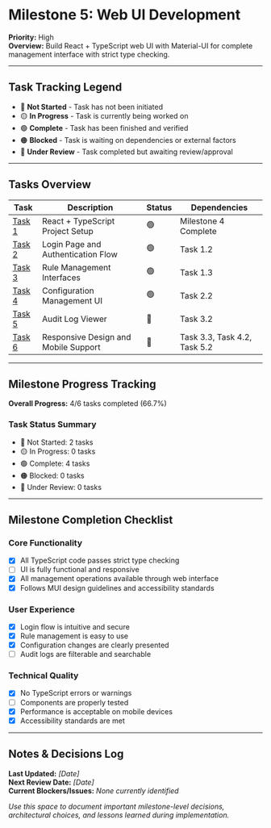 # Milestone 5: Web UI Development

**Priority:** High  
**Overview:** Build React + TypeScript web UI with Material-UI for complete management interface with strict type checking.

---

## Task Tracking Legend
- 🔴 **Not Started** - Task has not been initiated
- 🟡 **In Progress** - Task is currently being worked on
- 🟢 **Complete** - Task has been finished and verified
- 🟠 **Blocked** - Task is waiting on dependencies or external factors
- 🔵 **Under Review** - Task completed but awaiting review/approval

---

## Tasks Overview

| Task | Description | Status | Dependencies |
|------|-------------|---------|--------------|
| [Task 1](./task1-react-setup.md) | React + TypeScript Project Setup | 🟢 | Milestone 4 Complete |
| [Task 2](./task2-authentication-ui.md) | Login Page and Authentication Flow | 🟢 | Task 1.2 |
| [Task 3](./task3-rule-management-ui.md) | Rule Management Interfaces | 🟢 | Task 1.3 |
| [Task 4](./task4-configuration-ui.md) | Configuration Management UI | 🟢 | Task 2.2 |
| [Task 5](./task5-audit-viewer.md) | Audit Log Viewer | 🔴 | Task 3.2 |
| [Task 6](./task6-responsive-design.md) | Responsive Design and Mobile Support | 🔴 | Task 3.3, Task 4.2, Task 5.2 |

---

## Milestone Progress Tracking

**Overall Progress:** 4/6 tasks completed (66.7%)

### Task Status Summary
- 🔴 Not Started: 2 tasks
- 🟡 In Progress: 0 tasks  
- 🟢 Complete: 4 tasks
- 🟠 Blocked: 0 tasks
- 🔵 Under Review: 0 tasks

---

## Milestone Completion Checklist

### Core Functionality
- [x] All TypeScript code passes strict type checking
- [ ] UI is fully functional and responsive
- [x] All management operations available through web interface
- [x] Follows MUI design guidelines and accessibility standards

### User Experience
- [x] Login flow is intuitive and secure
- [x] Rule management is easy to use
- [x] Configuration changes are clearly presented
- [ ] Audit logs are filterable and searchable

### Technical Quality
- [x] No TypeScript errors or warnings
- [ ] Components are properly tested
- [x] Performance is acceptable on mobile devices
- [x] Accessibility standards are met

---

## Notes & Decisions Log

**Last Updated:** _[Date]_  
**Next Review Date:** _[Date]_  
**Current Blockers/Issues:** _None currently identified_

_Use this space to document important milestone-level decisions, architectural choices, and lessons learned during implementation._ 